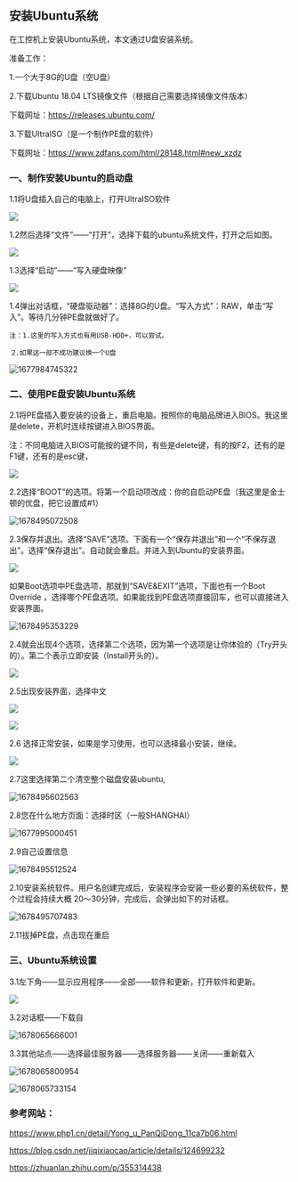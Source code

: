 ##                                  安装Ubuntu系统

在工控机上安装Ubuntu系统，本文通过U盘安装系统。

准备工作：

1.一个大于8G的U盘（空U盘）

2.下载Ubuntu 18.04 LTS镜像文件（根据自己需要选择镜像文件版本）

下载网址：https://releases.ubuntu.com/

3.下载UltraISO（是一个制作PE盘的软件）

下载网址：https://www.zdfans.com/html/28148.html#new_xzdz

### 一、制作安装Ubuntu的启动盘

1.1将U盘插入自己的电脑上，打开UltraISO软件

![](1677984292080.png)

1.2然后选择“文件”——“打开”，选择下载的ubuntu系统文件，打开之后如图。

![](1677984471311.png)

1.3选择“启动”——“写入硬盘映像”

![](1677984636882.png)

1.4弹出对话框，“硬盘驱动器”：选择8G的U盘。“写入方式”：RAW，单击“写入”。等待几分钟PE盘就做好了。

`注：1.这里的写入方式也有用USB-HDD+，可以尝试。`

​        `2.如果这一部不成功建议换一个U盘`

![1677984745322](1677984745322.png)

### 二、使用PE盘安装Ubuntu系统

2.1将PE盘插入要安装的设备上，重启电脑。按照你的电脑品牌进入BIOS。我这里是delete，开机时连续按键进入BIOS界面。

注：不同电脑进入BIOS可能按的键不同，有些是delete键，有的按F2，还有的是F1键，还有的是esc键，

![](1678064721832.png)

2.2选择“BOOT”的选项。将第一个启动项改成：你的自启动PE盘（我这里是金士顿的优盘，把它设置成#1）

![1678495072508](1678495072508.png)

2.3保存并退出。选择“SAVE”选项。下面有一个“保存并退出”和一个“不保存退出”。选择“保存退出”。自动就会重启。并进入到Ubuntu的安装界面。

![](1678064967591.png)

如果Boot选项中PE盘选项，那就到“SAVE&EXIT”选项，下面也有一个Boot Override ，选择哪个PE盘选项。如果能找到PE盘选项直接回车，也可以直接进入安装界面。

![1678495353229](1678495353229.png)

2.4就会出现4个选项，选择第二个选项，因为第一个选项是让你体验的（Try开头的）。第二个表示立即安装（Install开头的）。

![](1677993454146.png)

2.5出现安装界面，选择中文

![](1677993562894.png)

![](1677993617675.png)

2.6 选择正常安装，如果是学习使用，也可以选择最小安装，继续。

![](1677993658882.png)

2.7这里选择第二个清空整个磁盘安装ubuntu,

![1678495602563](1678495602563.png)

2.8您在什么地方页面：选择时区（一般SHANGHAI）

![1677995000451](1677995000451.png)

2.9自己设置信息

![1678495512524](1678495512524.png)

2.10安装系统软件。用户名创建完成后，安装程序会安装一些必要的系统软件，整个过程会持续大概 20～30分钟，完成后，会弹出如下的对话框。

![1678495707483](1678495707483.png)

2.11拔掉PE盘，点击现在重启

### 三、Ubuntu系统设置

3.1左下角——显示应用程序——全部——软件和更新，打开软件和更新。

![](1678065639423.png)

3.2对话框——下载自

![1678065666001](1678065666001.png)

3.3其他站点——选择最佳服务器——选择服务器——关闭——重新载入

![1678065800954](1678065800954.png)

![1678065733154](1678065733154.png)



### 参考网站：

https://www.php1.cn/detail/Yong_u_PanQiDong_11ca7b06.html

https://blog.csdn.net/jiqixiaocao/article/details/124699232

https://zhuanlan.zhihu.com/p/355314438

